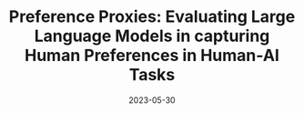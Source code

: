 ---
title: "Preference Proxies: Evaluating Large Language Models in capturing Human Preferences in Human-AI Tasks"
collection: publications
permalink: /publication/2023-05-30-Preference-Proxies-Evaluating-Large-Language-Models-in-capturing-Human-Preferences-in-Human-AI-Tasks
# excerpt: 'In this work, we investigate the potential of Large Language Models (LLMs) to serve as effective human proxies by capturing human preferences in the context of collaboration with AI agents. Focusing on two key aspects of human preferences- explicability and sub-task specification in team settings - we explore LLMs’ ability to not only model mental states but also understand human reasoning processes. By developing scenarios where optimal AI performance relies on modeling human mental states and reasoning, our investigation involving two different preference types and a user study (with 17 participants) contributes valuable insights into the suitability of LLMs as “Preference Proxies” in various human-AI applications, paving the way for future research on the integration of AI agents with human users in Human-Aware AI tasks'
date: 2023-05-30
venue: 'ICML 2023 - Workshop on Theory of Mind in Communicating Agents, and Many Facets of Preference Learning Workshop'
paperurl: 'https://sbhambr1.github.io/files/Preference%20Proxies:%20Evaluating%20Large%20Language%20Models%20in%20capturing%20Human%20Preferences%20in%20Human-AI%20Tasks.pdf'
citation: 'Verma, Mudit, Siddhant Bhambri, and Subbarao Kambhampati. "Preference Proxies: Evaluating Large Language Models in capturing Human Preferences in Human-AI Tasks." In ICML 2023 Workshop The Many Facets of Preference-Based Learning. 2023.'
---